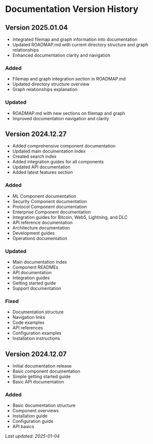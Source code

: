 # Documentation Version History

## Version 2025.01.04
- Integrated filemap and graph information into documentation
- Updated ROADMAP.md with current directory structure and graph relationships
- Enhanced documentation clarity and navigation

### Added
- Filemap and graph integration section in ROADMAP.md
- Updated directory structure overview
- Graph relationships explanation

### Updated
- ROADMAP.md with new sections on filemap and graph
- Improved documentation navigation and clarity

## Version 2024.12.27
- Added comprehensive component documentation
- Updated main documentation index
- Created search index
- Added integration guides for all components
- Updated API documentation
- Added latest features section

### Added
- ML Component documentation
- Security Component documentation
- Protocol Component documentation
- Enterprise Component documentation
- Integration guides for Bitcoin, Web5, Lightning, and DLC
- API reference documentation
- Architecture documentation
- Development guides
- Operations documentation

### Updated
- Main documentation index
- Component READMEs
- API documentation
- Integration guides
- Getting started guide
- Support documentation

### Fixed
- Documentation structure
- Navigation links
- Code examples
- API references
- Configuration examples
- Installation instructions

## Version 2024.12.07
- Initial documentation release
- Basic component documentation
- Simple getting started guide
- Basic API documentation

### Added
- Basic documentation structure
- Component overviews
- Installation guide
- Configuration guide
- API basics

*Last updated: 2025-01-04*
